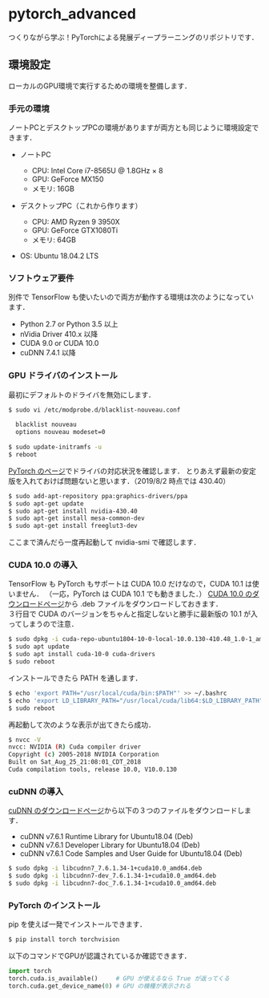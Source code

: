 # pytorch_advanced
つくりながら学ぶ！PyTorchによる発展ディープラーニングのリポジトリです．

## 環境設定
ローカルのGPU環境で実行するための環境を整備します．

### 手元の環境
ノートPCとデスクトップPCの環境がありますが両方とも同じように環境設定できます．

- ノートPC
  - CPU: Intel Core i7-8565U @ 1.8GHz × 8
  - GPU: GeForce MX150
  - メモリ: 16GB

- デスクトップPC（これから作ります）
  - CPU: AMD Ryzen 9 3950X
  - GPU: GeForce GTX1080Ti
  - メモリ: 64GB
 
- OS: Ubuntu 18.04.2 LTS

### ソフトウェア要件
別件で TensorFlow も使いたいので両方が動作する環境は次のようになっています．
- Python 2.7 or Python 3.5 以上
- nVidia Driver 410.x 以降
- CUDA 9.0 or CUDA 10.0
- cuDNN 7.4.1 以降

### GPU ドライバのインストール
最初にデフォルトのドライバを無効にします．

```bash
$ sudo vi /etc/modprobe.d/blacklist-nouveau.conf
  
  blacklist nouveau
  options nouveau modeset=0 
  
$ sudo update-initramfs -u
$ reboot
```
[PyTorch のページ](https://pytorch.org/)でドライバの対応状況を確認します．
とりあえず最新の安定版を入れておけば問題ないと思います．（2019/8/2 時点では 430.40）

```bash
$ sudo add-apt-repository ppa:graphics-drivers/ppa
$ sudo apt-get update
$ sudo apt-get install nvidia-430.40
$ sudo apt-get install mesa-common-dev
$ sudo apt-get install freeglut3-dev
```

ここまで済んだら一度再起動して nvidia-smi で確認します．

### CUDA 10.0 の導入
TensorFlow も PyTorch もサポートは CUDA 10.0 だけなので，CUDA 10.1 は使いません．
（一応，PyTorch は CUDA 10.1 でも動きました．）
[CUDA 10.0 のダウンロードページ](/developer.nvidia.com/cuda-10.0-download-archive?target_os=Linux&target_arch=x86_64&target_distro=Ubuntu&target_version=1804&target_type=deblocal)から .deb ファイルをダウンロードしておきます．  
３行目で CUDA のバージョンをちゃんと指定しないと勝手に最新版の 10.1 が入ってしまうので注意．

```bash
$ sudo dpkg -i cuda-repo-ubuntu1804-10-0-local-10.0.130-410.48_1.0-1_amd64.deb
$ sudo apt update
$ sudo apt install cuda-10-0 cuda-drivers
$ sudo reboot
```

インストールできたら PATH を通します．
```bash
$ echo 'export PATH="/usr/local/cuda/bin:$PATH"' >> ~/.bashrc
$ echo 'export LD_LIBRARY_PATH="/usr/local/cuda/lib64:$LD_LIBRARY_PATH"' >> ~/.bashrc
$ sudo reboot
```

再起動して次のような表示が出てきたら成功．
```bash
$ nvcc -V
nvcc: NVIDIA (R) Cuda compiler driver
Copyright (c) 2005-2018 NVIDIA Corporation
Built on Sat_Aug_25_21:08:01_CDT_2018
Cuda compilation tools, release 10.0, V10.0.130
```

### cuDNN の導入
[cuDNN のダウンロードページ](https://developer.nvidia.com/rdp/cudnn-download)から以下の３つのファイルをダウンロードします．
- cuDNN v7.6.1 Runtime Library for Ubuntu18.04 (Deb)
- cuDNN v7.6.1 Developer Library for Ubuntu18.04 (Deb)
- cuDNN v7.6.1 Code Samples and User Guide for Ubuntu18.04 (Deb)

```bash
$ sudo dpkg -i libcudnn7_7.6.1.34-1+cuda10.0_amd64.deb
$ sudo dpkg -i libcudnn7-dev_7.6.1.34-1+cuda10.0_amd64.deb
$ sudo dpkg -i libcudnn7-doc_7.6.1.34-1+cuda10.0_amd64.deb
```

### PyTorch のインストール
pip を使えば一発でインストールできます．
```bash
$ pip install torch torchvision
```

以下のコマンドでGPUが認識されているか確認できます．
```python
import torch
torch.cuda.is_available()     # GPU が使えるなら True が返ってくる
torch.cuda.get_device_name(0) # GPU の機種が表示される
```
